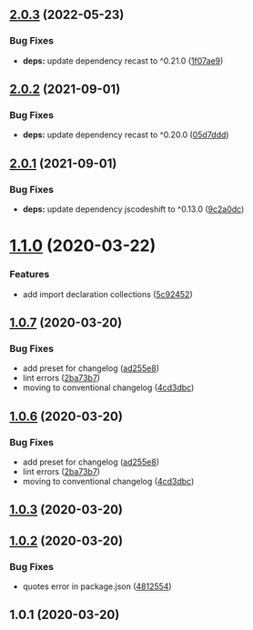 ## [2.0.3](https://github.com/rajasegar/jscodeshift-collections/compare/v2.0.2...v2.0.3) (2022-05-23)


### Bug Fixes

* **deps:** update dependency recast to ^0.21.0 ([1f07ae9](https://github.com/rajasegar/jscodeshift-collections/commit/1f07ae9009df45c456c205784ec0c8a458b0c747))

## [2.0.2](https://github.com/rajasegar/jscodeshift-collections/compare/v2.0.1...v2.0.2) (2021-09-01)


### Bug Fixes

* **deps:** update dependency recast to ^0.20.0 ([05d7ddd](https://github.com/rajasegar/jscodeshift-collections/commit/05d7ddd6c83100db819217b2a0dd59426e0bd26e))

## [2.0.1](https://github.com/rajasegar/jscodeshift-collections/compare/v2.0.0...v2.0.1) (2021-09-01)


### Bug Fixes

* **deps:** update dependency jscodeshift to ^0.13.0 ([9c2a0dc](https://github.com/rajasegar/jscodeshift-collections/commit/9c2a0dcf890c160160a17b336ced54361b4c32ea))

# [1.1.0](https://github.com/rajasegar/jscodeshift-collections/compare/v1.0.7...v1.1.0) (2020-03-22)


### Features

* add import declaration collections ([5c92452](https://github.com/rajasegar/jscodeshift-collections/commit/5c924528dbebe251f3f5f05d507c12490b28d0b2))

## [1.0.7](https://github.com/rajasegar/jscodeshift-collections/compare/v1.0.5...v1.0.7) (2020-03-20)


### Bug Fixes

* add preset for changelog ([ad255e8](https://github.com/rajasegar/jscodeshift-collections/commit/ad255e88de618c0aab58d75258528c3a577880b2))
* lint errors ([2ba73b7](https://github.com/rajasegar/jscodeshift-collections/commit/2ba73b798c1b913c04ad5b5af9c25ce6895a5cfa))
* moving to conventional changelog ([4cd3dbc](https://github.com/rajasegar/jscodeshift-collections/commit/4cd3dbc75c13834af93681cadfd904bd36f744c7))

## [1.0.6](https://github.com/rajasegar/jscodeshift-collections/compare/v1.0.5...v1.0.6) (2020-03-20)


### Bug Fixes

* add preset for changelog ([ad255e8](https://github.com/rajasegar/jscodeshift-collections/commit/ad255e88de618c0aab58d75258528c3a577880b2))
* lint errors ([2ba73b7](https://github.com/rajasegar/jscodeshift-collections/commit/2ba73b798c1b913c04ad5b5af9c25ce6895a5cfa))
* moving to conventional changelog ([4cd3dbc](https://github.com/rajasegar/jscodeshift-collections/commit/4cd3dbc75c13834af93681cadfd904bd36f744c7))







## [1.0.3](https://github.com/rajasegar/jscodeshift-collections/compare/1.0.2...1.0.3) (2020-03-20)

## [1.0.2](https://github.com/rajasegar/jscodeshift-collections/compare/1.0.1...1.0.2) (2020-03-20)


### Bug Fixes

* quotes error in package.json ([4812554](https://github.com/rajasegar/jscodeshift-collections/commit/481255411cea5e7533a9408a77ee8d85a6917e23))



## 1.0.1 (2020-03-20)
